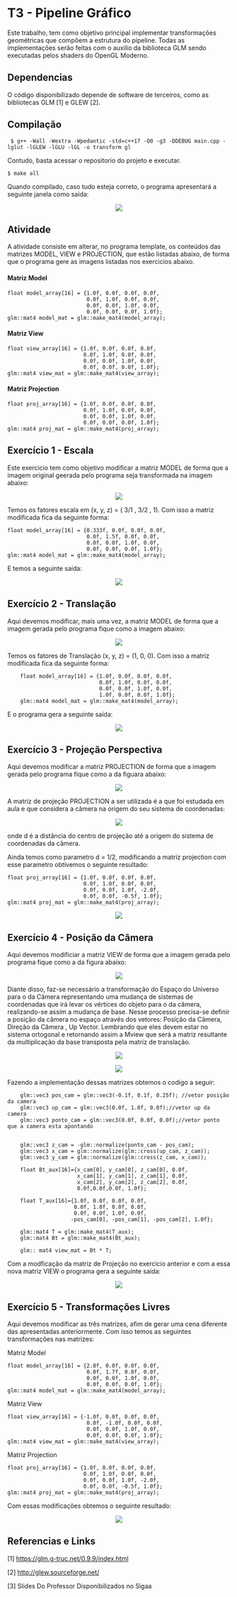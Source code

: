 # T3 -  Pipeline Gráfico

Este trabalho, tem como objetivo principal implementar transformações geométricas que compõem a estrutura do pipeline. Todas as implementações serão feitas com o auxilio da biblioteca GLM sendo executadas pelos shaders do OpenGL Moderno. 

## Dependencias

O código disponibilizado depende de software de terceiros, como as bibliotecas GLM [1] e GLEW [2]. 

## Compilação 
```` 
 $ g++ -Wall -Wextra -Wpedantic -std=c++17 -O0 -g3 -DDEBUG main.cpp -lglut -lGLEW -lGLU -lGL -o transform gl
````

Contudo, basta acessar o repositorio do projeto e executar.
````        
$ make all
````

Quando compilado, caso tudo esteja correto, o programa apresentará a seguinte janela como saída: 

<p align="center">
  <img src="https://github.com/GuilhermeMRodrigues/Computacao_Grafica/blob/master/imagens/saida1.png" />
</p>

## Atividade

A atividade consiste em alterar, no programa template, os conteúdos das matrizes MODEL, VIEW e PROJECTION, que estão listadas abaixo, de forma que o programa gere as imagens listadas nos exercicios abaixo.

#### Matriz Model
````        
float model_array[16] = {1.0f, 0.0f, 0.0f, 0.0f, 
                         0.0f, 1.0f, 0.0f, 0.0f, 
                         0.0f, 0.0f, 1.0f, 0.0f, 
                         0.0f, 0.0f, 0.0f, 1.0f};
glm::mat4 model_mat = glm::make_mat4(model_array);
````
#### Matriz View
````        
float view_array[16] = {1.0f, 0.0f, 0.0f, 0.0f, 
                        0.0f, 1.0f, 0.0f, 0.0f, 
                        0.0f, 0.0f, 1.0f, 0.0f, 
                        0.0f, 0.0f, 0.0f, 1.0f};
glm::mat4 view_mat = glm::make_mat4(view_array);
````
#### Matriz Projection
````        
float proj_array[16] = {1.0f, 0.0f, 0.0f, 0.0f, 
                        0.0f, 1.0f, 0.0f, 0.0f, 
                        0.0f, 0.0f, 1.0f, 0.0f, 
                        0.0f, 0.0f, 0.0f, 1.0f};
glm::mat4 proj_mat = glm::make_mat4(proj_array);

````


## Exercício 1 - Escala
Este exercicio tem como objetivo modificar a matriz MODEL de forma que a imagem original geerada pelo programa seja transformada na imagem abaixo: 

<p align="center">
  <img src="https://github.com/GuilhermeMRodrigues/Computacao_Grafica/blob/master/imagens/exercicio1.png" />
</p>

Temos os fatores escala em (x, y, z) = ( 3/1 , 3/2 , 1). Com isso a matriz modificada fica da seguinte forma:

````        
float model_array[16] = {0.333f, 0.0f, 0.0f, 0.0f, 
                         0.0f, 1.5f, 0.0f, 0.0f, 
                         0.0f, 0.0f, 1.0f, 0.0f, 
                         0.0f, 0.0f, 0.0f, 1.0f};
glm::mat4 model_mat = glm::make_mat4(model_array);
````
E temos a seguinte saída:

<p align="center">
  <img src="https://github.com/GuilhermeMRodrigues/Computacao_Grafica/blob/master/imagens/respostas_exercicio1.png.png" />
</p>

## Exercício 2 - Translação

Aqui devemos modificar, mais uma vez, a matriz MODEL de forma que a imagem gerada pelo programa fique como a imagem abaixo:

<p align="center">
  <img src="https://github.com/GuilhermeMRodrigues/Computacao_Grafica/blob/master/imagens/exercicio2.png" />
</p>


Temos os fatores de Translação (x, y, z) = (1, 0, 0). Com isso a matriz modificada fica da seguinte forma:

````        
    float model_array[16] = {1.0f, 0.0f, 0.0f, 0.0f, 
                             0.0f, 1.0f, 0.0f, 0.0f, 
                             0.0f, 0.0f, 1.0f, 0.0f, 
                             1.0f, 0.0f, 0.0f, 1.0f};
    glm::mat4 model_mat = glm::make_mat4(model_array);
````
E o programa gera a seguinte saída:

<p align="center">
  <img src="https://github.com/GuilhermeMRodrigues/Computacao_Grafica/blob/master/imagens/resposta_exercicio2.png" />
</p>

## Exercício 3 - Projeção Perspectiva 
Aqui devemos modificar a matriz PROJECTION de forma que a imagem gerada pelo programa fique como a da figuara abaixo:

<p align="center">
  <img src="https://github.com/GuilhermeMRodrigues/Computacao_Grafica/blob/master/imagens/exercicio3.png" />
</p>

A matriz de projeção PROJECTION a ser utilizada é a que foi estudada em aula e que considera a câmera na origem do seu sistema de coordenadas:

<p align="center">
  <img src="https://github.com/GuilhermeMRodrigues/Computacao_Grafica/blob/master/imagens/matrizprojecao.png" />
</p>

onde d é a distãncia do centro de projeção até a origem do sistema de coordenadas da câmera.

Ainda temos como parametro d = 1/2, modificando a matriz projection com esse parametro obtivemos o seguinte resultado:

````        
float proj_array[16] = {1.0f, 0.0f, 0.0f, 0.0f, 
                        0.0f, 1.0f, 0.0f, 0.0f, 
                        0.0f, 0.0f, 1.0f, -2.0f, 
                        0.0f, 0.0f, -0.5f, 1.0f};
glm::mat4 proj_mat = glm::make_mat4(proj_array);
````

<p align="center">
  <img src="https://github.com/GuilhermeMRodrigues/Computacao_Grafica/blob/master/imagens/resposta_EXERCICIO3.png" />
</p>

## Exercício 4 - Posição da Câmera

Aqui devemos modificiar a matriz VIEW de forma que a imagem gerada pelo programa fique como a da figura abaixo:

<p align="center">
  <img src="https://github.com/GuilhermeMRodrigues/Computacao_Grafica/blob/master/imagens/exercicio4.png" />
</p>

Diante disso, faz-se necessário a transformação do Espaço do Universo para o da Câmera representando uma mudança de sistemas de coordenadas que irá levar os vértices do objeto para o da câmera, realizando-se assim a mudança de base. Nesse processo precisa-se definir a posição da câmera no espaço através dos vetores: Posição da Câmera, Direção da Câmera , Up Vector. Lembrando que eles devem estar no sistema ortogonal e retornando assim a Mview que será a matriz resultante da multiplicação da base transposta pela matriz de translação.

<p align="center">
  <img src= "https://github.com/GuilhermeMRodrigues/Computacao_Grafica/blob/master/imagens/imagem1.png" />
</p>

<p align="center">
  <img src= "https://github.com/GuilhermeMRodrigues/Computacao_Grafica/blob/master/imagens/imagem2.png" />
</p>

Fazendo a implementação dessas matrizes obtemos o codigo a seguir:


````        
    glm::vec3 pos_cam = glm::vec3(-0.1f, 0.1f, 0.25f); //vetor posição da camera
    glm::vec3 up_cam = glm::vec3(0.0f, 1.0f, 0.0f);//vetor up da camera
    glm::vec3 ponto_cam = glm::vec3(0.0f, 0.0f, 0.0f);//vetor ponto que a camera esta apontando
    
    
    glm::vec3 z_cam = -glm::normalize(ponto_cam - pos_cam);
    glm::vec3 x_cam = glm::normalize(glm::cross(up_cam, z_cam));
    glm::vec3 y_cam = glm::normalize(glm::cross(z_cam, x_cam));

    float Bt_aux[16]={x_cam[0], y_cam[0], z_cam[0], 0.0f,
                      x_cam[1], y_cam[1], z_cam[1], 0.0f,
                      x_cam[2], y_cam[2], z_cam[2], 0.0f,
                      0.0f,0.0f,0.0f, 1.0f};
                  
    float T_aux[16]={1.0f, 0.0f, 0.0f, 0.0f,   
                     0.0f, 1.0f, 0.0f, 0.0f,
                     0.0f, 0.0f, 1.0f, 0.0f,
                    -pos_cam[0], -pos_cam[1], -pos_cam[2], 1.0f};
                 
    glm::mat4 T = glm::make_mat4(T_aux);
    glm::mat4 Bt = glm::make_mat4(Bt_aux);
    
    glm:: mat4 view_mat = Bt * T;
````

Com a modficação da matriz de Projeção no exercicio anterior e com a essa nova matriz VIEW o programa gera a seguinte saída:


<p align="center">
  <img src= "https://github.com/GuilhermeMRodrigues/Computacao_Grafica/blob/master/imagens/resposta_exercicio4.png" />
</p>


## Exercício 5 - Transformações Livres

Aqui devemos modificar as três matrizes, afim de gerar uma cena diferente das apresentadas anteriormente. Com isso temos as seguintes transformações nas matrizes:


Matriz Model
````        
float model_array[16] = {2.0f, 0.0f, 0.0f, 0.0f, 
                         0.0f, 1.7f, 0.0f, 0.0f, 
                         0.0f, 0.0f, 1.0f, 0.0f, 
                         0.0f, 0.0f, 0.0f, 1.0f};
glm::mat4 model_mat = glm::make_mat4(model_array);
````

Matriz View
````        
float view_array[16] = {-1.0f, 0.0f, 0.0f, 0.0f, 
                         0.0f, -1.0f, 0.0f, 0.0f, 
                         0.0f, 0.0f, 1.0f, 0.0f, 
                         0.0f, 0.0f, 0.0f, 1.0f};
glm::mat4 view_mat = glm::make_mat4(view_array);
````

Matriz Projection
````        
float proj_array[16] = {1.0f, 0.0f, 0.0f, 0.0f, 
                        0.0f, 1.0f, 0.0f, 0.0f, 
                        0.0f, 0.0f, 1.0f, -2.0f, 
                        0.0f, 0.0f, -0.5f, 1.0f};
glm::mat4 proj_mat = glm::make_mat4(proj_array);
````
Com essas modificações obtemos o seguinte resultado: 

<p align="center">
  <img src="https://github.com/GuilhermeMRodrigues/Computacao_Grafica/blob/master/imagens/exercicio5.png" />
</p>

## Referencias e Links

[1] https://glm.g-truc.net/0.9.9/index.html


[2] http://glew.sourceforge.net/


[3] Slides Do Professor Disponibilizados no Sigaa
